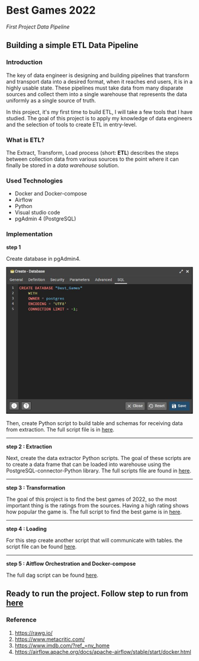 
# Best Games 2022

*First Project Data Pipeline*

## Building a simple ETL Data Pipeline 

### Introduction 

The key of data engineer is designing and building pipelines that transform and transport data into a desired format, when it reaches end users, it is in a highly usable state. These pipelines must take data from many disparate sources and collect them into a single warehouse that represents the data uniformly as a single source of truth. 

In this project, it's my first time to build ETL, I will take a few tools that I have studied. The goal of this project is to apply my knowledge of data engineers and the selection of tools to create ETL in entry-level.

### What is ETL?

The Extract, Transform, Load process (short: **ETL**) describes the steps between collection data from various sources to the point where it can finally be stored in a *data warehouse* solution.

### Used Technologies
- Docker and Docker-compose
- Airflow
- Python
- Visual studio code 
- pgAdmin 4 (PostgreSQL)

### Implementation
**step 1**

Create database in pgAdmin4.

![Create database](https://github.com/Little-BlackCat/best_game_2022/blob/main/Pics/Create%20Database.JPG)

Then, create Python script to build table and schemas for receiving data from extraction. The full script file is in [here](https://github.com/Little-BlackCat/best_game_2022/blob/main/dags/helpers/create_tables.py).

---
**step 2 : Extraction**

Next, create the data extractor Python scripts. The goal of these scripts are to create a data frame that can be loaded into warehouse using the PostgreSQL-connector-Python library. The full scripts file are found in [here](https://github.com/Little-BlackCat/best_game_2022/tree/main/dags).

---
**step 3 : Transformation**

The goal of this project is to find the best games of 2022, so the most important thing is the ratings from the sources. Having a high rating shows how popular the game is. The full script to find the best game is in [here](https://github.com/Little-BlackCat/best_game_2022/blob/main/dags/operators/merge_data.py).

---
**step 4 : Loading**

For this step create another script that will communicate with tables. the script file can be found [here](https://github.com/Little-BlackCat/best_game_2022/blob/main/dags/operators/update_table.py).

---
**step 5 : Aitflow Orchestration and Docker-compose**

The full dag script can be found [here](https://github.com/Little-BlackCat/best_game_2022/blob/main/dags/list_best_game_2022.py).

Ready to run the project. Follow step to run from [here](https://airflow.apache.org/docs/apache-airflow/stable/start/docker.html)
---

### Reference
1. <https://rawg.io/>
2. <https://www.metacritic.com/>
3. <https://www.imdb.com/?ref_=nv_home>
4. <https://airflow.apache.org/docs/apache-airflow/stable/start/docker.html>

